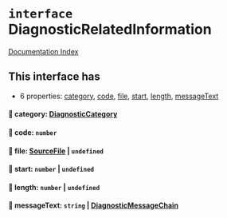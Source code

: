 # `interface` DiagnosticRelatedInformation

[Documentation Index](../README.md)

## This interface has

- 6 properties:
[category](#-category-diagnosticcategory),
[code](#-code-number),
[file](#-file-sourcefile--undefined),
[start](#-start-number--undefined),
[length](#-length-number--undefined),
[messageText](#-messagetext-string--diagnosticmessagechain)


#### 📄 category: [DiagnosticCategory](../private.enum.DiagnosticCategory/README.md)



#### 📄 code: `number`



#### 📄 file: [SourceFile](../private.interface.SourceFile/README.md) | `undefined`



#### 📄 start: `number` | `undefined`



#### 📄 length: `number` | `undefined`



#### 📄 messageText: `string` | [DiagnosticMessageChain](../private.interface.DiagnosticMessageChain/README.md)



